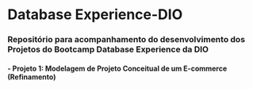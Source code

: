 # Database Experience-DIO
### Repositório para acompanhamento do desenvolvimento dos Projetos do Bootcamp Database Experience da DIO

#### - Projeto 1: Modelagem de Projeto Conceitual de um E-commerce (Refinamento)


